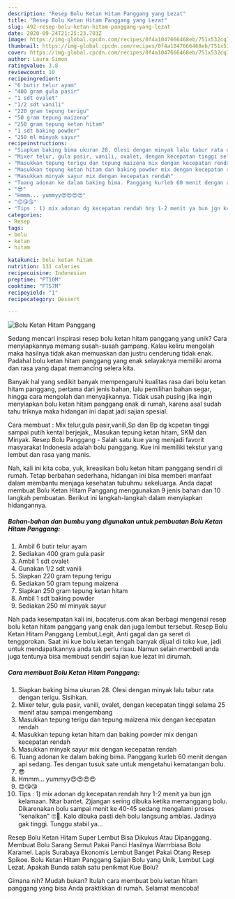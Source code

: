 ```yaml
---
description: "Resep Bolu Ketan Hitam Panggang yang Lezat"
title: "Resep Bolu Ketan Hitam Panggang yang Lezat"
slug: 492-resep-bolu-ketan-hitam-panggang-yang-lezat
date: 2020-09-24T21:25:23.703Z
image: https://img-global.cpcdn.com/recipes/0f4a1047666468eb/751x532cq70/bolu-ketan-hitam-panggang-foto-resep-utama.jpg
thumbnail: https://img-global.cpcdn.com/recipes/0f4a1047666468eb/751x532cq70/bolu-ketan-hitam-panggang-foto-resep-utama.jpg
cover: https://img-global.cpcdn.com/recipes/0f4a1047666468eb/751x532cq70/bolu-ketan-hitam-panggang-foto-resep-utama.jpg
author: Laura Simon
ratingvalue: 3.8
reviewcount: 10
recipeingredient:
- "6 butir telur ayam"
- "400 gram gula pasir"
- "1 sdt ovalet"
- "1/2 sdt vanili"
- "220 gram tepung terigu"
- "50 gram tepung maizena"
- "250 gram tepung ketan hitam"
- "1 sdt baking powder"
- "250 ml minyak sayur"
recipeinstructions:
- "Siapkan baking bima ukuran 28. Olesi dengan minyak lalu tabur rata dengan terigu. Sisihkan."
- "Mixer telur, gula pasir, vanili, ovalet, dengan kecepatan tinggi selama 25 menit atau sampai mengembang"
- "Masukkan tepung terigu dan tepung maizena mix dengan kecepatan rendah"
- "Masukkan tepung ketan hitam dan baking powder mix dengan kecepatan rendah"
- "Masukkan minyak sayur mix dengan kecepatan rendah"
- "Tuang adonan ke dalam baking bima. Panggang kurleb 60 menit dengan api sedang. Tes dengan tusuk sate untuk mengetahui kematangan bolu."
- "😎"
- "Hmmm... yummyy😍😍😍😍"
- "😊😘😘"
- "Tips : 1) mix adonan dg kecepatan rendah hny 1-2 menit ya bun jgn kelamaan. Ntar bantet. 2)jangan sering dibuka ketika memanggang bolu. Dikarenakan bolu sampai menit ke 40-45 sedang mengalami proses &#34;kenaikan&#34; 🙄🤔. Kalo dibuka pasti deh bolu langsung amblas. Jadinya gak tinggi. Tunggu stabil ya..."
categories:
- Resep
tags:
- bolu
- ketan
- hitam

katakunci: bolu ketan hitam 
nutrition: 131 calories
recipecuisine: Indonesian
preptime: "PT10M"
cooktime: "PT57M"
recipeyield: "1"
recipecategory: Dessert

---
```



![Bolu Ketan Hitam Panggang](https://img-global.cpcdn.com/recipes/0f4a1047666468eb/751x532cq70/bolu-ketan-hitam-panggang-foto-resep-utama.jpg)

Sedang mencari inspirasi resep bolu ketan hitam panggang yang unik? Cara menyiapkannya memang susah-susah gampang. Kalau keliru mengolah maka hasilnya tidak akan memuaskan dan justru cenderung tidak enak. Padahal bolu ketan hitam panggang yang enak selayaknya memiliki aroma dan rasa yang dapat memancing selera kita.

Banyak hal yang sedikit banyak mempengaruhi kualitas rasa dari bolu ketan hitam panggang, pertama dari jenis bahan, lalu pemilihan bahan segar, hingga cara mengolah dan menyajikannya. Tidak usah pusing jika ingin menyiapkan bolu ketan hitam panggang enak di rumah, karena asal sudah tahu triknya maka hidangan ini dapat jadi sajian spesial.

Cara membuat : Mix telur,gula pasir,vanili,Sp dan Bp dg kcpetan tinggi sampai putih kental berjejak,, Masukan tepung ketan hitam, SKM dan Minyak. Resep Bolu Panggang - Salah satu kue yang menjadi favorit masyarakat Indonesia adalah bolu panggang. Kue ini memiliki tekstur yang lembut dan rasa yang manis.


Nah, kali ini kita coba, yuk, kreasikan bolu ketan hitam panggang sendiri di rumah. Tetap berbahan sederhana, hidangan ini bisa memberi manfaat dalam membantu menjaga kesehatan tubuhmu sekeluarga. Anda dapat membuat Bolu Ketan Hitam Panggang menggunakan 9 jenis bahan dan 10 langkah pembuatan. Berikut ini langkah-langkah dalam menyiapkan hidangannya.

<!--inarticleads1-->

##### Bahan-bahan dan bumbu yang digunakan untuk pembuatan Bolu Ketan Hitam Panggang:

1. Ambil 6 butir telur ayam
1. Sediakan 400 gram gula pasir
1. Ambil 1 sdt ovalet
1. Gunakan 1/2 sdt vanili
1. Siapkan 220 gram tepung terigu
1. Sediakan 50 gram tepung maizena
1. Siapkan 250 gram tepung ketan hitam
1. Ambil 1 sdt baking powder
1. Sediakan 250 ml minyak sayur


Nah pada kesempatan kali ini, bacaterus.com akan berbagi mengenai resep bolu ketan hitam panggang yang enak dan juga lembut tersebut. Resep Bolu Ketan Hitam Panggang Lembut,Legit, Anti gagal dan ga seret di tenggorokan. Saat ini kue bolu ketan tengah banyak dijual di toko kue, jadi untuk mendapatkannya anda tak perlu risau. Namun selain membeli anda juga tentunya bisa membuat sendiri sajian kue lezat ini dirumah. 

<!--inarticleads2-->

##### Cara membuat Bolu Ketan Hitam Panggang:

1. Siapkan baking bima ukuran 28. Olesi dengan minyak lalu tabur rata dengan terigu. Sisihkan.
1. Mixer telur, gula pasir, vanili, ovalet, dengan kecepatan tinggi selama 25 menit atau sampai mengembang
1. Masukkan tepung terigu dan tepung maizena mix dengan kecepatan rendah
1. Masukkan tepung ketan hitam dan baking powder mix dengan kecepatan rendah
1. Masukkan minyak sayur mix dengan kecepatan rendah
1. Tuang adonan ke dalam baking bima. Panggang kurleb 60 menit dengan api sedang. Tes dengan tusuk sate untuk mengetahui kematangan bolu.
1. 😎
1. Hmmm... yummyy😍😍😍😍
1. 😊😘😘
1. Tips : 1) mix adonan dg kecepatan rendah hny 1-2 menit ya bun jgn kelamaan. Ntar bantet. 2)jangan sering dibuka ketika memanggang bolu. Dikarenakan bolu sampai menit ke 40-45 sedang mengalami proses &#34;kenaikan&#34; 🙄🤔. Kalo dibuka pasti deh bolu langsung amblas. Jadinya gak tinggi. Tunggu stabil ya...


Resep Bolu Ketan Hitam Super Lembut Bisa Dikukus Atau Dipanggang. Membuat Bolu Sarang Semut Pakai Panci Hasilnya Warrrbiasa Bolu Karamel. Lapis Surabaya Ekonomis Lembut Banget Pakai Otang Resep Spikoe. Bolu Ketan Hitam Panggang Sajian Bolu yang Unik, Lembut Lagi Lezat. Apakah Bunda salah satu penikmat Kue Bolu? 

Gimana nih? Mudah bukan? Itulah cara membuat bolu ketan hitam panggang yang bisa Anda praktikkan di rumah. Selamat mencoba!
